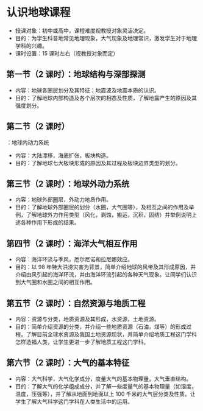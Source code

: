 # 认识地球课程

- 授课对象：初中或高中，课程难度视教授对象灵活决定。
- 目的：为学生科普地常见地理现象，大气现象及地理常识，激发学生对于地理学科的兴趣。
- 课时设置：15 课时左右（视教授对象而定）

## 第一节（2 课时）：地球结构与深部探测

- 内容：地球各圈层划分及其特征；地震波及地震本质的认识。
- 目的：了解地球内部构造及各个层次的相态及性质，了解地震产生的原因及其强度划分。

## 第二节（2 课时）

：地球内动力系统

- 内容：大陆漂移，海底扩张，板块构造。
- 目的：了解地球七大板块形成的原因及其过程及板块边界类型的划分。

## 第三节（2 课时）：地球外动力系统

- 内容：地球外部圈层，外动力地质作用。
- 目的：了解地球外部圈层的划分（水圈，大气圈等），及相互之间的作用及举例，了解地球外力作用类型（风化，剥蚀，搬运，沉积，固结）并举例说明上述各种作用下形成的结果。

## 第四节（2 课时）：海洋大气相互作用

- 内容：海洋环流与季风，厄尔尼诺和拉尼娜效应。
- 目的：以 98 年特大洪涝灾害为背景，简单介绍地球的风带及其形成原因，并介绍由风引起的海洋环流，并由海洋环流引起的各种天气现象。让同学们认识到大气圈和水圈之间的相互作用。

## 第五节（2 课时）：自然资源与地质工程

- 内容：资源与分类，地质资源及其形成，水资源，土地资源。
- 目的：简单介绍资源的分类，并介绍一些地质资源（石油，煤等）的形成过程。了解目前全球水资源及我国土地资源现状，并简单介绍地质工程这门学科怎样造福人类，让学生更进一步了解地质工程这门学科。

## 第六节（2 课时）：大气的基本特征

- 内容：大气科学，大气化学成分，度量大气的基本物理量，大气垂直结构。
- 目的：了解大气的化学组成成分，并了解一些度量气的基本物理量（如湿度，温度，压强等），并了解从地面到地面以上 100 千米的大气层分类及性质。让学生了解大气科学这门学科在人类生活中的运用。
